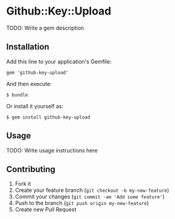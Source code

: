 # Github::Key::Upload

TODO: Write a gem description

## Installation

Add this line to your application's Gemfile:

    gem 'github-key-upload'

And then execute:

    $ bundle

Or install it yourself as:

    $ gem install github-key-upload

## Usage

TODO: Write usage instructions here

## Contributing

1. Fork it
2. Create your feature branch (`git checkout -b my-new-feature`)
3. Commit your changes (`git commit -am 'Add some feature'`)
4. Push to the branch (`git push origin my-new-feature`)
5. Create new Pull Request
